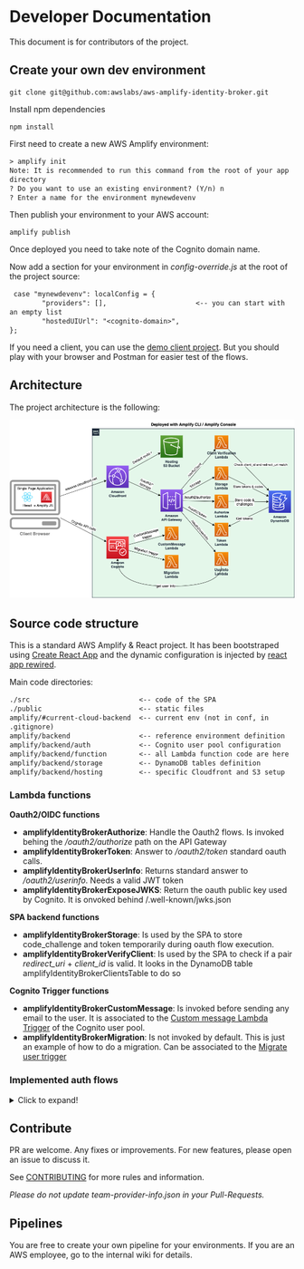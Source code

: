 # Developer Documentation

This document is for contributors of the project.

## Create your own dev environment

```
git clone git@github.com:awslabs/aws-amplify-identity-broker.git
```

Install npm dependencies

```
npm install
```

First need to create a new AWS Amplify environment:

```
> amplify init
Note: It is recommended to run this command from the root of your app directory
? Do you want to use an existing environment? (Y/n) n
? Enter a name for the environment mynewdevenv
```

Then publish your environment to your AWS account:

```
amplify publish
```

Once deployed you need to take note of the Cognito domain name.

Now add a section for your environment in _config-override.js_ at the root of the project source:

```
 case "mynewdevenv": localConfig = {
        "providers": [],                      <-- you can start with an empty list
        "hostedUIUrl": "<cognito-domain>",
};
```

If you need a client, you can use the [demo client project](https://github.com/awslabs/aws-amplify-identity-broker-client). But you should play with your browser and Postman for easier test of the flows.

## Architecture

The project architecture is the following:

![Projet Architecture Image](Images/DeployedArchitecture.png "Projet Architecture")

## Source code structure

This is a standard AWS Amplify & React project. It has been bootstraped using [Create React App](https://github.com/facebook/create-react-app) and the dynamic configuration is injected by [react app rewired](https://github.com/timarney/react-app-rewired).

Main code directories:

```
./src                           <-- code of the SPA
./public                        <-- static files
amplify/#current-cloud-backend  <-- current env (not in conf, in .gitignore)
amplify/backend                 <-- reference environment definition 
amplify/backend/auth            <-- Cognito user pool configuration
amplify/backend/function        <-- all Lambda function code are here
amplify/backend/storage         <-- DynamoDB tables definition
amplify/backend/hosting         <-- specific Cloudfront and S3 setup
```

### Lambda functions

__Oauth2/OIDC functions__

* __amplifyIdentityBrokerAuthorize__: Handle the Oauth2 flows. Is invoked behing the _/oauth2/authorize_ path on the API Gateway
* __amplifyIdentityBrokerToken__: Answer to _/oauth2/token_ standard oauth calls.
* __amplifyIdentityBrokerUserInfo__: Returns standard answer to _/oauth2/userinfo_. Needs a valid JWT token
* __amplifyIdentityBrokerExposeJWKS__: Return the oauth public key used by Cognito. It is onvoked behind /.well-known/jwks.json

__SPA backend functions__

* __amplifyIdentityBrokerStorage__: Is used by the SPA to store code_challenge and token temporarily during oauth flow execution.
* __amplifyIdentityBrokerVerifyClient__: Is used by the SPA to check if a pair _redirect_uri_ + _client_id_ is valid. It looks in the DynamoDB table amplifyIdentityBrokerClientsTable to do so

__Cognito Trigger functions__

* __amplifyIdentityBrokerCustomMessage__: Is invoked before sending any email to the user. It is associated to the [Custom message Lambda Trigger](https://docs.aws.amazon.com/cognito/latest/developerguide/user-pool-lambda-custom-message.html) of the Cognito user pool.
* __amplifyIdentityBrokerMigration__: Is not invoked by default. This is just an example of how to do a migration. Can be associated to the [Migrate user trigger](https://docs.aws.amazon.com/cognito/latest/developerguide/user-pool-lambda-migrate-user.html)

### Implemented auth flows

<details>
  <summary>Click to expand!</summary>
  
  
  Flow entities are:
  * __User__: the user and his browser
  * __Client Application__: (like the one from our [client demo project](https://github.com/awslabs/aws-amplify-identity-broker-client))
  * __Identity Broker__ : the main project
  * __DynamoDB__: the broker storage layer
  * __Cognito__: The Cognito service and endpoints
  * __Cognito Hosted UI__: (not visible to the user)
  * __Idp__: Any 3rd party idenity provider (in the case of federation)
  
  __PKCE flow__
  
  ![PKCE flow](Images/PKCEFlow.png "PKCE flow")
  
  __Implicit flow__
  
  ![Implicit flow](Images/ImplicitFlow.png "Implicit flow")
  
  _Note: Accordingly to the [what the Oauth2 BCP recommend](https://tools.ietf.org/html/draft-ietf-oauth-security-topics-09#section-2.1.2) we do not return the access_token in that flow but only the id_token._
  
  __IDP federation flow__
  
  ![IDP federation flow](Images/IdPFederation.png "IDP federation flow")
  
  _Note: The end of the flow (the return to the AWS Amplify broker client will be done accordingly to the client selected flow: PKCE or Implicit)_
</details>

## Contribute

PR are welcome. Any fixes or improvements. For new features, please open an issue to discuss it.

See [CONTRIBUTING](../..CONTRIBUTING.md) for more rules and information.

_Please do not update team-provider-info.json in your Pull-Requests._

## Pipelines

You are free to create your own pipeline for your environments.
If you are an AWS employee, go to the internal wiki for details.
